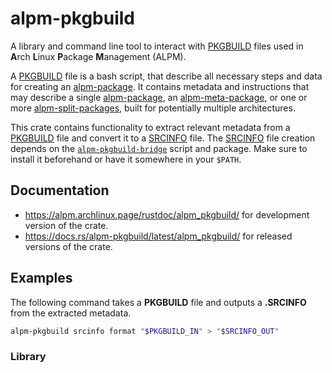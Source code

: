 # alpm-pkgbuild

A library and command line tool to interact with [PKGBUILD] files used in **A**rch **L**inux **P**ackage **M**anagement (ALPM).

A [PKGBUILD] file is a bash script, that describe all necessary steps and data for creating an [alpm-package].
It contains metadata and instructions that may describe a single [alpm-package], an [alpm-meta-package], or one or more [alpm-split-packages], built for potentially multiple architectures.

This crate contains functionality to extract relevant metadata from a [PKGBUILD] file and convert it to a [SRCINFO] file.
The [SRCINFO] file creation depends on the [`alpm-pkgbuild-bridge`] script and package.
Make sure to install it beforehand or have it somewhere in your `$PATH`.

## Documentation

- <https://alpm.archlinux.page/rustdoc/alpm_pkgbuild/> for development version of the crate.
- <https://docs.rs/alpm-pkgbuild/latest/alpm_pkgbuild/> for released versions of the crate.

## Examples

<!--
```bash
# Create a temporary directory for testing.
test_tmpdir="$(mktemp --directory --suffix '.')"

# Get a random temporary file location in the created temporary directory.
PKGBUILD_IN="$test_tmpdir/PKGBUILD"
SRCINFO_OUT="$test_tmpdir/SRCINFO"
export PKGBUILD_IN
export SRCINFO_OUT

cp tests/test_files/normal.pkgbuild "$PKGBUILD_IN"
```
-->

The following command takes a **PKGBUILD** file and outputs a **.SRCINFO** from the extracted metadata.

```bash
alpm-pkgbuild srcinfo format "$PKGBUILD_IN" > "$SRCINFO_OUT"
```

<!--
Make sure the generated SRCINFO file is as expected.
```bash
cat > "$SRCINFO_OUT.expected" <<EOF
pkgbase = example
	pkgdesc = A example with all pkgbase properties set.
	pkgver = 0.1.0
	pkgrel = 1
	epoch = 1
	url = https://archlinux.org/
	install = install.sh
	changelog = changelog
	arch = x86_64
	arch = aarch64
	groups = group
	groups = group_2
	license = MIT
	depends = default_dep
	optdepends = default_optdep
	provides = default_provides
	conflicts = default_conflict
	replaces = default_replaces
	options = !lto
	backup = etc/pacman.conf
	provides_x86_64 = arch_default_provides
	conflicts_x86_64 = arch_default_conflict
	depends_x86_64 = arch_default_dep
	replaces_x86_64 = arch_default_replaces
	optdepends_x86_64 = arch_default_optdep

pkgname = example

EOF

diff --ignore-trailing-space "$SRCINFO_OUT" "$SRCINFO_OUT.expected"
```
-->

### Library

[PKGBUILD]: https://man.archlinux.org/man/PKGBUILD.5
[SRCINFO]: https://alpm.archlinux.page/specifications/SRCINFO.5.html
[`alpm-pkgbuild-bridge`]: https://gitlab.archlinux.org/archlinux/alpm/alpm-pkgbuild-bridge
[alpm-package]: https://alpm.archlinux.page/specifications/alpm-package.7.html
[alpm-meta-package]: https://alpm.archlinux.page/specifications/alpm-meta-package.7.html
[alpm-split-packages]: https://alpm.archlinux.page/specifications/alpm-split-package.7.html
